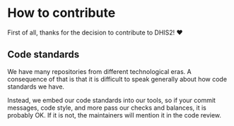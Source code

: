 # How to contribute

First of all, thanks for the decision to contribute to DHIS2! :heart:

## Code standards

We have many repositories from different technological eras. A consequence of that is that it is difficult to speak
generally about how code standards we have.

Instead, we embed our code standards into our tools, so if your commit messages, code style, and more pass our checks
and balances, it is probably OK. If it is not, the maintainers will mention it in the code review.
